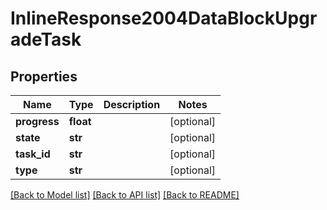 # InlineResponse2004DataBlockUpgradeTask

## Properties
Name | Type | Description | Notes
------------ | ------------- | ------------- | -------------
**progress** | **float** |  | [optional] 
**state** | **str** |  | [optional] 
**task_id** | **str** |  | [optional] 
**type** | **str** |  | [optional] 

[[Back to Model list]](../README.md#documentation-for-models) [[Back to API list]](../README.md#documentation-for-api-endpoints) [[Back to README]](../README.md)

